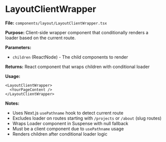 # LayoutClientWrapper

**File:** `components/layout/LayoutClientWrapper.tsx`

**Purpose:** Client-side wrapper component that conditionally renders a loader based on the current route.

**Parameters:**

- `children` (ReactNode) - The child components to render

**Returns:** React component that wraps children with conditional loader

**Usage:**

```tsx
<LayoutClientWrapper>
  <YourPageContent />
</LayoutClientWrapper>
```

**Notes:**

- Uses Next.js `usePathname` hook to detect current route
- Excludes loader on routes starting with `/projects` or `/about` (slug routes)
- Wraps Loader component in Suspense with null fallback
- Must be a client component due to `usePathname` usage
- Renders children after conditional loader logic
